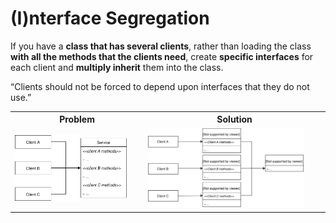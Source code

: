 # (I)nterface Segregation

If you have a **class that has several clients**, rather than loading the class **with all the methods that the clients need**, create
**specific interfaces** for each client and **multiply inherit** them into the class.

<div class="notebox">
    “Clients should not be forced to depend upon interfaces that they do not use.”
</div>


<table>
    <tr>
        <th>Problem</th>
        <th>Solution</th>
    </tr>
    <tr>
        <td>
            <img style="width: 90%" class="centered" src="src/main/resources/imgs/InterfaceSegregation_problem.svg"/>
        </td>
        <td>
            <img style="width: 90%" class="centered" src="src/main/resources/imgs/InterfaceSegregation_solution.svg"/>
        </td>
    </tr>
</table>

